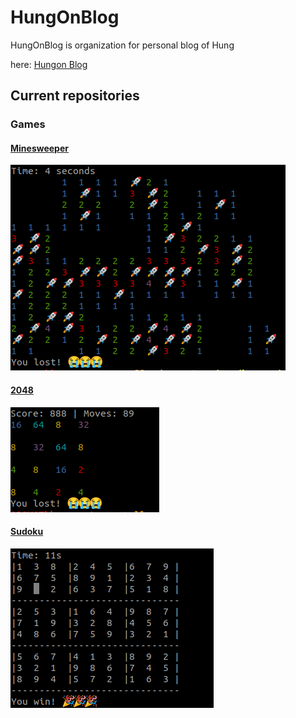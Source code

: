# HungOnBlog
HungOnBlog is organization for personal blog of Hung

here: [Hungon Blog](https://hungon.notion.site)

## Current repositories

### Games

#### [Minesweeper](https://github.com/HungOnBlog/minesweeper)
![Minesweeper](https://github.com/HungOnBlog/minesweeper/blob/master/minesweeper.png)

#### [2048](https://github.com/HungOnBlog/2048)
![2048](https://github.com/HungOnBlog/2048/blob/master/2048.png)

#### [Sudoku](https://github.com/HungOnBlog/sudoku)
![Sudoku](https://github.com/HungOnBlog/sudoku/blob/master/sudoku.png)
